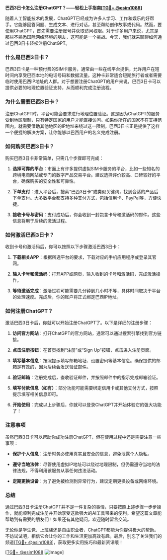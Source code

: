 **巴西3日卡怎么注册ChatGPT？——轻松上手指南[[TG💪+ @esim1088](https://t.me/s/esim1088)]**

随着人工智能技术的发展，ChatGPT已经成为许多人学习、工作和娱乐的好帮手。它能够回答问题、生成文本、进行对话，甚至帮助创作故事或代码。然而，要使用ChatGPT，首先需要注册账号并获取访问权限。对于许多用户来说，尤其是那些不熟悉国际网络环境的朋友，这可能是一个挑战。今天，我们就来聊聊如何通过巴西3日卡轻松注册ChatGPT。

### **什么是巴西3日卡？**

巴西3日卡是一种预付费的SIM卡服务，通常由一些在线平台提供，允许用户在短时间内享受巴西本地的电话号码和数据流量。这种卡非常适合短期旅行者或者需要临时使用巴西IP地址的人群。对于想要注册ChatGPT的用户来说，巴西3日卡可以提供必要的地理位置验证支持，从而顺利完成注册流程。

### **为什么需要巴西3日卡？**

注册ChatGPT时，平台可能会要求进行地理位置验证。这是因为ChatGPT的服务受到地区限制，只有特定国家的用户才能直接访问。如果你所在的国家不在支持范围内，就需要借助其他地区的IP地址来绕过这一限制。巴西3日卡正是提供了这样一个便捷的解决方案，让你能够以巴西用户的名义完成注册。

### **如何购买巴西3日卡？**

购买巴西3日卡非常简单，只需几个步骤即可完成：

1. **选择可靠的平台**：市面上有许多提供虚拟SIM卡服务的平台，比如一些知名的跨境电商网站或专门的数字产品交易平台。建议选择评价较高、口碑较好的平台，确保购买的安全性和可靠性。
   
2. **下单支付**：进入平台后，搜索“巴西3日卡”或类似关键词，找到合适的产品后下单支付。大多数平台都支持多种支付方式，包括信用卡、PayPal等，方便快捷。

3. **接收卡号与密码**：支付成功后，你会收到一封包含卡号和激活码的邮件。这些信息将用于后续的激活过程。

### **如何激活巴西3日卡？**

收到卡号和激活码后，你可以按照以下步骤激活巴西3日卡：

1. **下载相关APP**：根据所选平台的要求，下载对应的手机应用程序或登录其官网。

2. **输入卡号和激活码**：打开APP或网页，输入收到的卡号和激活码，完成激活操作。

3. **等待激活完成**：激活过程可能需要几分钟到几小时不等，具体时间取决于平台的处理速度。完成后，你的账户将正式绑定巴西IP地址。

### **如何注册ChatGPT？**

激活巴西3日卡后，你就可以开始注册ChatGPT了。以下是详细的注册步骤：

1. **访问官方网站**：打开ChatGPT的官方网站，通常可以通过搜索引擎找到官方链接。

2. **点击注册按钮**：在首页找到“注册”或“Sign Up”按钮，点击进入注册页面。

3. **填写基本信息**：按照提示填写邮箱地址、设置密码等基本信息。确保提供的邮箱是有效的，因为后续会发送验证邮件。

4. **验证邮箱**：注册完成后，查收验证邮件，并按照邮件中的指示完成邮箱验证。

5. **填写付款信息（如有）**：部分功能可能需要绑定信用卡或其他支付方式，按照提示填写相关信息即可。

6. **开始使用**：完成以上步骤后，你就可以登录ChatGPT并开始体验它的强大功能了！

### **注意事项**

虽然巴西3日卡可以帮助你成功注册ChatGPT，但在使用过程中还是需要注意一些事项：

- **保护个人信息**：注册时务必使用真实且安全的信息，避免泄露个人隐私。
  
- **遵守当地法律**：尽管使用虚拟IP地址可以绕过地理限制，但仍需遵守当地的法律法规，不得利用该服务从事任何违法活动。

- **定期更换设备**：为了避免被检测到异常行为，建议定期更换设备或网络环境。

### **总结**

通过巴西3日卡注册ChatGPT并不是一件复杂的事情，只要按照上述步骤一步步操作，就能顺利完成注册并开始享受这款强大的AI工具带来的便利。希望这篇文章能帮助到有需要的朋友们！如果还有其他疑问，欢迎随时留言交流。

无论你是学生党、上班族还是自由职业者，ChatGPT都能为你提供极大的帮助。不妨试试吧，相信它会让你的工作和生活更加高效有趣。最后，别忘了关注我们的频道[[TG💪+ @esim1088](https://t.me/s/esim1088)]，获取更多实用技巧和最新资讯哦！

[[TG💪+ @esim1088](https://t.me/s/esim1088) ![Image](https://i.postimg.cc/4NQfJmqS/Snipaste-2025-05-13-00-14-12.png)]